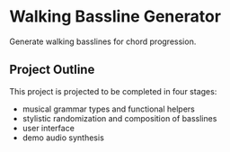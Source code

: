 # Walking Bassline Generator

Generate walking basslines for chord progression.

## Project Outline

This project is projected to be completed in four stages:
- musical grammar types and functional helpers
- stylistic randomization and composition of basslines
- user interface
- demo audio synthesis